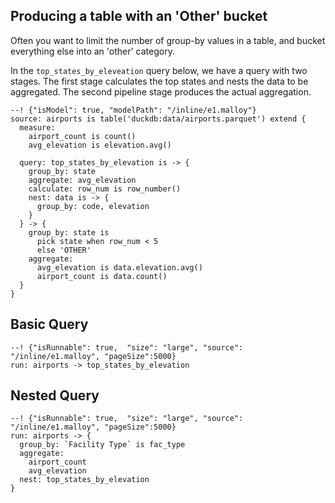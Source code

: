 ## Producing a table with an 'Other' bucket
Often you want to limit the number of group-by values in a table, and bucket everything else into an 'other' category.  

In the `top_states_by_eleveation` query below, we have a query with two stages. The first stage calculates the top states and nests the data to be aggregated. The second pipeline stage produces the actual aggregation.

```malloy
--! {"isModel": true, "modelPath": "/inline/e1.malloy"}
source: airports is table('duckdb:data/airports.parquet') extend {
  measure: 
    airport_count is count()
    avg_elevation is elevation.avg()

  query: top_states_by_elevation is -> {
    group_by: state
    aggregate: avg_elevation
    calculate: row_num is row_number()
    nest: data is -> {  
      group_by: code, elevation
    }
  } -> {
    group_by: state is 
      pick state when row_num < 5
      else 'OTHER'
    aggregate: 
      avg_elevation is data.elevation.avg()
      airport_count is data.count()
  }
}
```

## Basic Query
```malloy
--! {"isRunnable": true,  "size": "large", "source": "/inline/e1.malloy", "pageSize":5000}
run: airports -> top_states_by_elevation
```

## Nested Query
```malloy
--! {"isRunnable": true,  "size": "large", "source": "/inline/e1.malloy", "pageSize":5000}
run: airports -> {
  group_by: `Facility Type` is fac_type
  aggregate: 
    airport_count
    avg_elevation
  nest: top_states_by_elevation
}
```